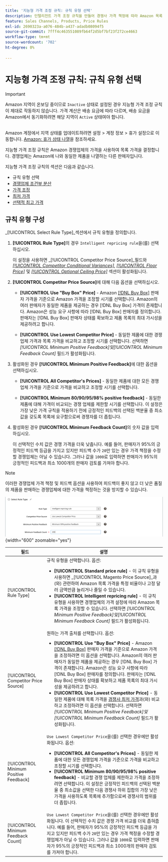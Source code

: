 ```yaml
---
title: '지능형 가격 조정 규칙: 규칙 유형 선택'
description: 인텔리전트 가격 조정 규칙을 만들어 경쟁사 가격 책정에 따라 Amazon 목록 가격을 결정합니다.
feature: Sales Channels, Products, Price Rules
exl-id: 2690323a-a076-484b-a437-adadb08094f5
source-git-commit: 7fff4c463551089fb64f2d5bf7bf23f272ce4663
workflow-type: tm+mt
source-wordcount: '702'
ht-degree: 0%

---
```


# 지능형 가격 조정 규칙: 규칙 유형 선택

>[!IMPORTANT]
>
>Amazon 지역이 온보딩 중이므로 `Inactive` 상태로 설정된 경우 지능형 가격 조정 규칙이 제대로 작동하지 않습니다. 가격 계산은 배송 요금에 따라 다르며, 배송 요금을 Amazon에서 동기화하려면 해당 지역이 `Active` 상태여야 합니다.<br><br>
>
>Amazon 계정에서 지역 상태를 업데이트하려면 설정 > 계정 정보 > 휴가 설정으로 이동합니다. [Amazon: 휴가 상태 나열](https://sellercentral.amazon.com/gp/help/help.html?itemID=200135620/&quot;target=&quot;_blank)을 참조하세요.

지능형 가격 조정 규칙은 Amazon 경쟁업체의 가격을 사용하여 목록 가격을 결정합니다. 경쟁업체는 Amazon에 나와 동일한 제품을 나열하는 다른 판매자입니다.

지능형 가격 조정 규칙의 섹션은 다음과 같습니다.

- 규칙 유형 선택
- [경쟁업체 조건부 분산](./competitor-conditional-variances.md)
- [가격 조정](./price-adjustment.md)
- [최저 가격](./floor-price.md)
- [선택적 최고 가격](./optional-ceiling-price.md)

## 규칙 유형 구성

_[!UICONTROL Select Rule Type]_섹션에서 규칙 유형을 정의합니다.

1. **[!UICONTROL Rule Type]**&#x200B;의 경우 `Intelligent repricing rule`을(를) 선택하십시오.

   이 설정을 사용하면 _[!UICONTROL Competitor Price Source]_필드와 [_[!UICONTROL Competitor Conditional Variances]_](./competitor-conditional-variances.md), [_[!UICONTROL Floor Price]_](./floor-price.md) 및 [_[!UICONTROL Optional Ceiling Price]_](./optional-ceiling-price.md) 섹션이 활성화됩니다.

1. **[!UICONTROL Competitor Price Source]**&#x200B;에 대해 다음 옵션을 선택하십시오.

   - **[!UICONTROL Use "Buy Box" Price]** - Amazon [[!DNL Buy Box]](./buy-box-competitor-pricing.md) 판매자 가격을 기준으로 Amazon 가격을 조정할 시기를 선택합니다. Amazon의 여러 판매자가 동일한 제품을 제공하는 경우 [!DNL Buy Box] 가격이 존재합니다. Amazon은 성능 요구 사항에 따라 [!DNL Buy Box] 판매자를 정의합니다. 판매자는 [!DNL Buy Box] 판매자 상태를 확보하고 제품 목록의 최대 가시성을 제공하려고 합니다.

   - **[!UICONTROL Use Lowest Competitor Price]** - 동일한 제품에 대한 경쟁업체 가격과 목록 가격을 비교하고 조정할 시기를 선택합니다. 선택하면 _[!UICONTROL Minimum Positive Feedback]_및_[!UICONTROL Minimum Feedback Count]_ 필드가 활성화됩니다.

1. 활성화된 경우 **[!UICONTROL Minimum Positive Feedback]**&#x200B;에 대한 옵션을 선택하십시오.

   - **[!UICONTROL All Competitor's Prices]** - 동일한 제품에 대한 모든 경쟁업체 가격을 기준으로 가격을 비교하고 조정할 시기를 선택합니다.

   - **[!UICONTROL Minimum 80/90/95/98% positive feedback]** - 동일한 제품에 대해 가격이 비교되는 경쟁 업체를 제한할 시기를 선택합니다. 이 설정은 가장 낮은 가격 규칙을 적용하기 전에 긍정적인 피드백의 선택된 백분율 중 최소값을 갖도록 목록에 요구함으로써 경쟁자를 더 좁힙니다.

1. 활성화된 경우 **[!UICONTROL Minimum Feedback Count]**&#x200B;의 숫자 값을 입력하십시오.

   이 선택적인 수치 값은 경쟁 가격을 더욱 낮춥니다. 예를 들어, 판매자가 95%의 긍정적인 피드백 등급을 가지고 있지만 피드백 수가 `20`만 있는 경우 가격 책정을 수정할 경쟁업체는 아닐 수 있습니다. 그러나 값을 `1000`로 입력하면 판매자가 95%의 긍정적인 피드백과 최소 1000개의 판매자 검토를 가져야 합니다.

>[!NOTE]
>
>이러한 경쟁업체 가격 책정 및 피드백 옵션을 사용하여 피드백이 좋지 않고 더 낮은 품질의 제품을 판매하는 경쟁업체에 대한 가격을 책정하는 것을 방지할 수 있습니다.

![지능형 가격 조정 규칙 - 규칙 유형 선택](assets/ob-intelligent-price-rule-type.png){width="600" zoomable="yes"}

| 필드 | 설명 |
|----------------------------------------|-----------------------------------------------------------------------------------------------------------------------------------------------------------------------------------------------------------------------------------------------------------------------------------------------------------------------------------------------------------------------------------------------------------------------------------------------------------------------------------------------------------------------------------------------------------------------------------------------------------------------------------------------------------------------------------------------------------------------------------------------------------------------------------------------------------------------------------------------------------------------------------------|
| [!UICONTROL Rule Type] | 규칙 유형을 선택합니다. 옵션:<ul><li>**[!UICONTROL Standard price rule]** - 이 규칙 유형을 사용하면 _[!UICONTROL Magento Price Source]_과(와) 관련하여 Amazon 목록 가격을 특정 비율이나 고정 달러 금액만큼 늘리거나 줄일 수 있습니다. </li><li>**[!UICONTROL Intelligent repricing rule]** - 이 규칙 유형을 사용하면 경쟁업체의 가격 설정에 따라 Amazon 목록 가격을 조정할 수 있습니다. 선택하면 _[!UICONTROL Minimum Positive Feedback]_및_[!UICONTROL Minimum Feedback Count]_ 필드가 활성화됩니다.</li></ul> |
| [!UICONTROL Competitor Price Source] | 원하는 가격 출처를 선택합니다. 옵션:<ul><li>**[!UICONTROL Use "Buy Box" Price]** - Amazon [[!DNL Buy Box]](./buy-box-competitor-pricing.md) 판매자 가격을 기준으로 Amazon 가격을 조정하려면 이 옵션을 선택합니다. Amazon의 여러 판매자가 동일한 제품을 제공하는 경우 [!DNL Buy Box] 가격이 존재합니다. Amazon은 성능 요구 사항에 따라 [!DNL Buy Box] 판매자를 정의합니다. 판매자는 [!DNL Buy Box] 판매자 상태를 확보하고 제품 목록의 최대 가시성을 제공하려고 합니다.</li><li>**[!UICONTROL Use Lowest Competitor Price]** - 동일한 제품에 대해 목록 가격을 [경쟁사 최저 가격](./lowest-competitor-pricing.md)과(와) 비교하고 조정하려면 이 옵션을 선택합니다. 선택하면 _[!UICONTROL Minimum Positive Feedback]_및_[!UICONTROL Minimum Feedback Count]_ 필드가 활성화됩니다.</li></ul> |
| [!UICONTROL Minimum Positive Feedback] | `Use Lowest Competitor Price`을(를) 선택한 경우에만 활성화됩니다. 옵션:<ul><li>**[!UICONTROL All Competitor's Prices]** - 동일한 제품에 대한 모든 경쟁업체 가격을 기준으로 가격을 비교하고 조정할 시기를 선택합니다.</li><li>**[!UICONTROL Minimum 80/90/95/98% positive feedback]** - 비교할 경쟁 업체를 제한하고 가격을 조정하려면 선택합니다. 이 설정은 긍정적인 피드백의 선택된 백분율 중 최소값을 선택한 다음 경쟁사 하위 집합의 가장 낮은 가격을 사용하도록 목록에 추가함으로써 경쟁사의 범위를 더 좁힙니다.</li></ul> |
| [!UICONTROL Minimum Feedback Count] | `Use Lowest Competitor Price`을(를) 선택한 경우에만 활성화됩니다. 이 선택적인 수치 값은 경쟁 가격 비교를 더욱 좁혀줍니다. 예를 들어, 판매자가 95%의 긍정적인 피드백 등급을 가지고 있지만 피드백 수가 `20`만 있는 경우 가격 책정을 수정할 경쟁업체가 아닐 수 있습니다. 그러나 값을 `1000`로 입력하면 판매자가 95%의 긍정적인 피드백과 최소 1000개의 판매자 검토를 가져야 합니다. |
